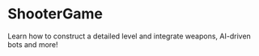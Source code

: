 # ShooterGame
Learn how to construct a detailed level and integrate weapons, AI-driven bots and more!
